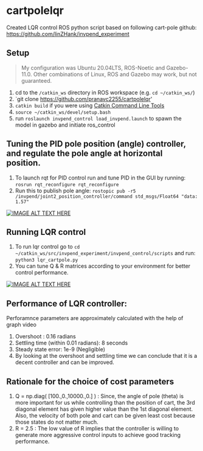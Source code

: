 # cartpolelqr
Created LQR control ROS python script based on following cart-pole github: https://github.com/linZHank/invpend_experiment

## Setup
> My configuration was Ubuntu 20.04LTS, ROS-Noetic and Gazebo\-11.0. Other combinations of Linux, ROS and Gazebo may work, but not guaranteed.
1. cd to the `/catkin_ws` directory in ROS workspace (e.g. `cd ~/catkin_ws/`)
2. `git clone https://github.com/pranavc2255/cartpolelqr'
3. `catkin build` if you were using [Catkin Command Line Tools](https://catkin-tools.readthedocs.io/en/latest/)
4. `source ~/catkin_ws/devel/setup.bash`
5. run `roslaunch invpend_control load_invpend.launch` to spawn the model in gazebo and initiate ros_control

## Tuning the PID pole position (angle) controller, and regulate the pole angle at horizontal position.
1. To launch rqt for PID control run and tune PID in the GUI by running: `rosrun rqt_reconfigure rqt_reconfigure`
2. Run this to publish pole angle: `rostopic pub -r5 /invpend/joint2_position_controller/command std_msgs/Float64 "data: 1.57"`

[![IMAGE ALT TEXT HERE](https://i9.ytimg.com/vi_webp/Pix90YIE1u0/mq1.webp?sqp=CNyr6qAG-oaymwEmCMACELQB8quKqQMa8AEB-AH-CYAC0AWKAgwIABABGGUgZShlMA8=&rs=AOn4CLC8pEdVtUgs1-j-qJEZ_9fkifHL0Q)](https://youtu.be/Pix90YIE1u0)

## Running LQR control
1. To run lqr control go to `cd ~/catkin_ws/src/invpend_experiment/invpend_control/scripts` and run: `python3 lqr_cartpole.py`
2. You can tune Q & R matrices according to your environment for better control performance.

[![IMAGE ALT TEXT HERE](https://i9.ytimg.com/vi_webp/5_kW_u04PPY/mq2.webp?sqp=CKjm6qAG-oaymwEmCMACELQB8quKqQMa8AEB-AH-CYAC0AWKAgwIABABGGUgZShlMA8=&rs=AOn4CLDb8WlF8Qe9KPgdZeeavNKKeImMgA)](https://youtu.be/5_kW_u04PPY)


## Performance of LQR controller:
Perforamnce parameters are approximately calculated with the help of graph video

1. Overshoot : 0.16 radians
2. Settling time (within 0.01 radians): 8 seconds
3. Steady state error: 1e-9 (Negligible)
4. By looking at the overshoot and settling time we can conclude that it is a decent controller and can be improved.

## Rationale for the choice of cost parameters

1. Q = np.diag( [100.,0.,10000.,0.] ) : Since, the angle of pole (theta) is more important for us while controlling than the position of cart, the 3rd diagonal element has given higher value than the 1st diagonal element. Also, the velocity of both pole and cart can be given least cost because those states do not matter much.
2. R = 2.5 : The low value of R implies that the controller is willing to generate more aggressive control inputs to achieve good tracking performance.
